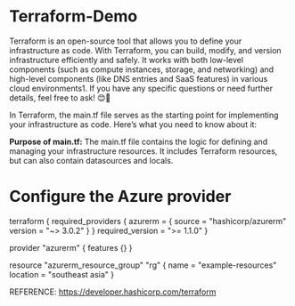 # Terraform-Demo
Terraform is an open-source tool that allows you to define your infrastructure as code. With Terraform, you can build, modify, and version infrastructure efficiently and safely. It works with both low-level components (such as compute instances, storage, and networking) and high-level components (like DNS entries and SaaS features) in various cloud environments1. If you have any specific questions or need further details, feel free to ask! 😊🚀

In Terraform, the main.tf file serves as the starting point for implementing your infrastructure as code. Here’s what you need to know about it:

**Purpose of main.tf:**
    The main.tf file contains the logic for defining and managing your infrastructure resources.
    It includes Terraform resources, but can also contain datasources and locals.
    
# Configure the Azure provider
terraform {
  required_providers {
    azurerm = {
      source  = "hashicorp/azurerm"
      version = "~> 3.0.2"
    }
  }
  required_version = ">= 1.1.0"
}

provider "azurerm" {
  features {}
}


resource "azurerm_resource_group" "rg" {
  name     = "example-resources"
  location = "southeast asia"
}
    

REFERENCE:  https://developer.hashicorp.com/terraform


